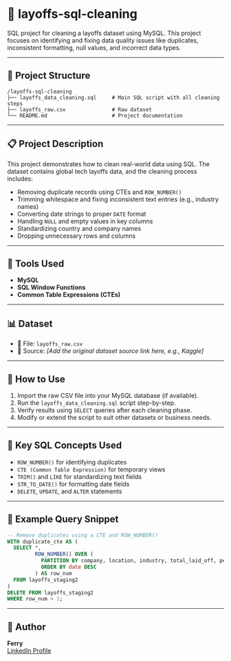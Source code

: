 # 🧹 layoffs-sql-cleaning

SQL project for cleaning a layoffs dataset using MySQL. This project focuses on identifying and fixing data quality issues like duplicates, inconsistent formatting, null values, and incorrect data types.

---

## 📂 Project Structure

```
/layoffs-sql-cleaning
├── layoffs_data_cleaning.sql     # Main SQL script with all cleaning steps
├── layoffs_raw.csv               # Raw dataset
└── README.md                     # Project documentation
```

---

## 📋 Project Description

This project demonstrates how to clean real-world data using SQL. The dataset contains global tech layoffs data, and the cleaning process includes:

- Removing duplicate records using CTEs and `ROW_NUMBER()`
- Trimming whitespace and fixing inconsistent text entries (e.g., industry names)
- Converting date strings to proper `DATE` format
- Handling `NULL` and empty values in key columns
- Standardizing country and company names
- Dropping unnecessary rows and columns

---

## 🔧 Tools Used

- **MySQL**
- **SQL Window Functions**
- **Common Table Expressions (CTEs)**

---

## 📊 Dataset

- 📁 File: `layoffs_raw.csv`
- 📌 Source: *[Add the original dataset source link here, e.g., Kaggle]*

---

## 🚀 How to Use

1. Import the raw CSV file into your MySQL database (if available).
2. Run the `layoffs_data_cleaning.sql` script step-by-step.
3. Verify results using `SELECT` queries after each cleaning phase.
4. Modify or extend the script to suit other datasets or business needs.

---

## 🧠 Key SQL Concepts Used

- `ROW_NUMBER()` for identifying duplicates
- `CTE (Common Table Expression)` for temporary views
- `TRIM()` and `LIKE` for standardizing text fields
- `STR_TO_DATE()` for formatting date fields
- `DELETE`, `UPDATE`, and `ALTER` statements

---

## 📌 Example Query Snippet

```sql
-- Remove duplicates using a CTE and ROW_NUMBER()
WITH duplicate_cte AS (
  SELECT *,
         ROW_NUMBER() OVER (
           PARTITION BY company, location, industry, total_laid_off, percentage_laid_off, date, stage, country
           ORDER BY date DESC
         ) AS row_num
  FROM layoffs_staging2
)
DELETE FROM layoffs_staging2
WHERE row_num > 1;
```

---

## 👤 Author

**Ferry**  
[LinkedIn Profile](https://www.linkedin.com/in/ferry-ferry-bb343116a)
